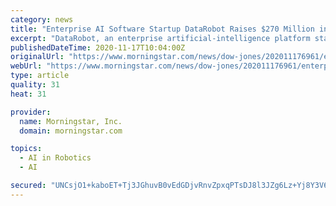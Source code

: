 ```yaml
---
category: news
title: "Enterprise AI Software Startup DataRobot Raises $270 Million in Pre-IPO Round"
excerpt: "DataRobot, an enterprise artificial-intelligence platform startup, on Tuesday said it raised $270 million in a pre-initial public offering funding round led by Altimeter Capital. DataRobot said the round values the Boston company at more than $2."
publishedDateTime: 2020-11-17T10:04:00Z
originalUrl: "https://www.morningstar.com/news/dow-jones/202011176961/enterprise-ai-software-startup-datarobot-raises-270-million-in-pre-ipo-round"
webUrl: "https://www.morningstar.com/news/dow-jones/202011176961/enterprise-ai-software-startup-datarobot-raises-270-million-in-pre-ipo-round"
type: article
quality: 31
heat: 31

provider:
  name: Morningstar, Inc.
  domain: morningstar.com

topics:
  - AI in Robotics
  - AI

secured: "UNCsjO1+kaboET+Tj3JGhuvB0vEdGDjvRnvZpxqPTsDJ8l3JZg6Lz+Yj8Y3V6UWxu1B6xQM42f20LLi3sYynadpvDgh2XW8DEBV7g9Ph7QKTEgXXWwvQ5jpzF8pBmyf1JGvLzbHb+Pq5LnCKGjygJ/mJBBEtsQTZpgDSSndB0VkaMyYgZXCObrhGcGwHh5OGsYVQLYNgJStN/wXur0JlxFH2eXUHVm5THN4dnmKLKbdaghThYCAmbqULi2FVRYkBgHG6OhK66j0T8itStshI9d7GBaEUtdTO7MI1xuhkZ1I8Vob3tPwBgeXScczFFusYXUairUr6bKcjI+ib9rGrEU9YWx8TzVjmhYtV4uMWGTA=;kOeRJQb9/xgwt407KELWpw=="
---
```


